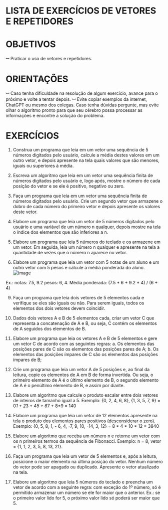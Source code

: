 # LISTA DE EXERCÍCIOS DE VETORES E REPETIDORES

# OBJETIVOS
ꟷ Praticar o uso de vetores e repetidores.
# ORIENTAÇÕES
ꟷ Caso tenha dificuldade na resolução de algum exercício, avance para o próximo e
volte a tentar depois.
ꟷ Evite copiar exemplos da internet, ChatGPT ou mesmo dos colegas. Caso tenha
dúvidas pergunte, mas evite olhar o algoritmo pronto para que seu cérebro possa
processar as informações e encontre a solução do problema.

# EXERCÍCIOS

1. Construa um programa que leia em um vetor uma sequência de 5 números digitados
pelo usuário, calcule a média destes valores em um outro vetor, e depois apresente
na tela quais valores que são menores, iguais ou superiores à média.

3. Escreva um algoritmo que leia em um vetor uma sequência finita de números
digitados pelo usuário e, logo após, mostre o número de cada posição do vetor e se
ele é positivo, negativo ou zero.

4. Faça um programa que leia em um vetor uma sequência finita de números digitados
pelo usuário. Crie um segundo vetor que armazene o dobro de cada número do
primeiro vetor e depois apresente os valores deste vetor.

5. Elabore um programa que leia um vetor de 5 números digitados pelo usuário e uma
variável de um número n qualquer, depois mostre na tela o índice dos elementos que
são inferiores a n.

6. Elabore um programa que leia 5 números do teclado e os armazene em um vetor.
Em seguida, leia um número n qualquer e apresente na tela a quantidade de vezes
que o número n aparece no vetor.

7. Elabore um programa que leia um vetor com 5 notas de um aluno e um outro vetor
com 5 pesos e calcule a média ponderada do aluno.
![image](https://github.com/KatsuMouley/Java_LE2/assets/130433332/56a9f4e5-55aa-452c-a72c-b476cd4e967a)

Ex.: notas: 7.5, 9.2 pesos: 6, 4. Média ponderada: (7.5 * 6 + 9.2 * 4) / (6 + 4)

9. Faça um programa que leia dois vetores de 5 elementos cada e verifique se eles
são iguais ou não. Para serem iguais, todos os elementos dos dois vetores devem
coincidir.

10. Dados dois vetores A e B de 5 elementos cada, criar um vetor C que representa a
concatenação de A e B, ou seja, C contém os elementos de A seguidos dos elementos
de B.

11. Elabore um programa que leia os vetores A e B de 5 elementos e gere um vetor C
de acordo com as seguintes regras:
a. Os elementos das posições pares de C são os elementos das posições pares de A;
b. Os elementos das posições ímpares de C são os elementos das posições ímpares de B;

12. Crie um programa que leia um vetor A de 5 posições e, ao final da leitura, copie
os elementos de A em B de forma invertida. Ou seja, o primeiro elemento de A é o
último elemento de B, o segundo elemento de A é o penúltimo elemento de B, e assim
por diante.

13. Elabore um algoritmo que calcule o produto escalar entre dois vetores de inteiros
de tamanho igual a 5. Exemplo: {0, 2, 4, 6, 8}, {1, 3, 5, 7, 9} = 0*1 + 2*3 + 4*5 + 6*7 +
8*9 = 140
    
14. Elabore um programa que leia um vetor de 12 elementos apresente na tela o
produto dos elementos pares positivos (desconsiderar o zero). Exemplo: {0, 5, 8, 1, -
6, 4, -7, 9, 10, -14, 3, 12} = 8 * 4 * 10 * 12 = 3840

15. Elabore um algoritmo que receba um número n e retorne um vetor com os n
primeiros termos da sequência de Fibonacci. Exemplo: n = 8, vetor = {1, 1, 2, 3, 5, 8,
13, 21}.

16. Faça um programa que leia um vetor de 5 elementos e, após a leitura, posicione
o maior elemento na última posição do vetor. Nenhum número do vetor pode ser
apagado ou duplicado. Apresente o vetor atualizado na tela.

17. Elabore um algoritmo que leia 5 números do teclado e preencha um vetor de
acordo com a seguinte regra: com exceção do 1º número, só é permitido armazenar
um número se ele for maior que o anterior. Ex.: se o primeiro valor lido for 5, o próximo
valor lido só poderá ser maior que 5.
